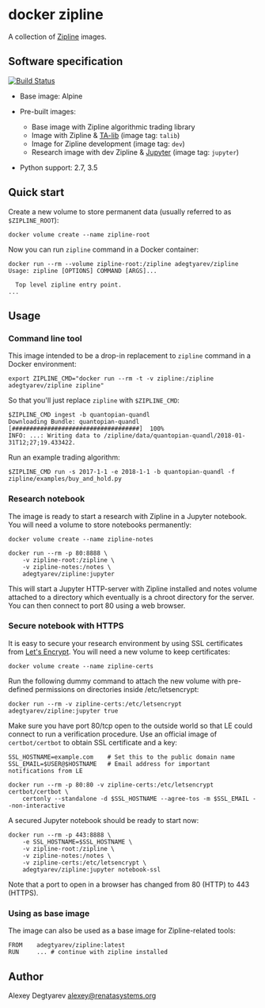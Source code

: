 # docker zipline

A collection of [Zipline](https://github.com/quantopian/zipline) images.

## Software specification

[![Build Status](https://travis-ci.org/adegtyarev/docker-zipline.svg?branch=master)](https://travis-ci.org/adegtyarev/docker-zipline)

* Base image: Alpine

* Pre-built images:
    - Base image with Zipline algorithmic trading library
    - Image with Zipline & [TA-lib](http://ta-lib.org/) (image tag: `talib`)
    - Image for Zipline development (image tag: `dev`)
    - Research image with dev Zipline & [Jupyter](http://jupyter.org/) (image tag: `jupyter`)

* Python support: 2.7, 3.5

## Quick start

Create a new volume to store permanent data (usually referred to as
`$ZIPLINE_ROOT`):

    docker volume create --name zipline-root

Now you can run `zipline` command in a Docker container:

    docker run --rm --volume zipline-root:/zipline adegtyarev/zipline
    Usage: zipline [OPTIONS] COMMAND [ARGS]...

      Top level zipline entry point.
    ...


## Usage


### Command line tool

This image intended to be a drop-in replacement to `zipline` command in a
Docker environment:

    export ZIPLINE_CMD="docker run --rm -t -v zipline:/zipline adegtyarev/zipline zipline"

So that you'll just replace `zipline` with `$ZIPLINE_CMD`:

    $ZIPLINE_CMD ingest -b quantopian-quandl
    Downloading Bundle: quantopian-quandl  [####################################]  100%
    INFO: ...: Writing data to /zipline/data/quantopian-quandl/2018-01-31T12;27;19.433422.

Run an example trading algorithm:

    $ZIPLINE_CMD run -s 2017-1-1 -e 2018-1-1 -b quantopian-quandl -f zipline/examples/buy_and_hold.py


### Research notebook

The image is ready to start a research with Zipline in a Jupyter notebook.  You
will need a volume to store notebooks permanently:

    docker volume create --name zipline-notes

    docker run --rm -p 80:8888 \
        -v zipline-root:/zipline \
        -v zipline-notes:/notes \
        adegtyarev/zipline:jupyter

This will start a Jupyter HTTP-server with Zipline installed and notes volume
attached to a directory which eventually is a chroot directory for the server.
You can then connect to port 80 using a web browser.

### Secure notebook with HTTPS

It is easy to secure your research environment by using SSL certificates from
[Let's Encrypt](https://letsencrypt.org/).  You will need a new volume to keep
certificates:

    docker volume create --name zipline-certs

Run the following dummy command to attach the new volume with pre-defined
permissions on directories inside /etc/letsencrypt:

    docker run --rm -v zipline-certs:/etc/letsencrypt adegtyarev/zipline:jupyter true

Make sure you have port 80/tcp open to the outside world so that LE could
connect to run a verification procedure.  Use an official image of
`certbot/certbot` to obtain SSL certificate and a key:

    SSL_HOSTNAME=example.com    # Set this to the public domain name
    SSL_EMAIL=$USER@$HOSTNAME   # Email address for important notifications from LE

    docker run --rm -p 80:80 -v zipline-certs:/etc/letsencrypt certbot/certbot \
        certonly --standalone -d $SSL_HOSTNAME --agree-tos -m $SSL_EMAIL --non-interactive

A secured Jupyter notebook should be ready to start now:

    docker run --rm -p 443:8888 \
        -e SSL_HOSTNAME=$SSL_HOSTNAME \
        -v zipline-root:/zipline \
        -v zipline-notes:/notes \
        -v zipline-certs:/etc/letsencrypt \
        adegtyarev/zipline:jupyter notebook-ssl

Note that a port to open in a browser has changed from 80 (HTTP) to 443
(HTTPS).


### Using as base image

The image can also be used as a base image for Zipline-related tools:

    FROM    adegtyarev/zipline:latest
    RUN     ... # continue with zipline installed


## Author

Alexey Degtyarev <alexey@renatasystems.org>

